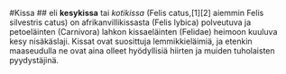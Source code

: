 #Kissa ## eli **kesykissa** tai *kotikissa* (Felis catus,[1][2] aiemmin Felis silvestris catus) on afrikanvillikissasta (Felis lybica) polveutuva ja petoeläinten (Carnivora) lahkon kissaeläinten (Felidae) heimoon kuuluva kesy nisäkäslaji. Kissat ovat suosittuja lemmikkieläimiä, ja etenkin maaseudulla ne ovat aina olleet hyödyllisiä hiirten ja muiden tuholaisten pyydystäjinä.


